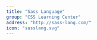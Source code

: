 ```yaml
---
title: "Sass Language"
group: "CSS Learning Center"
address: "http://sass-lang.com/"
icon: "sasslang.svg"
---
```


